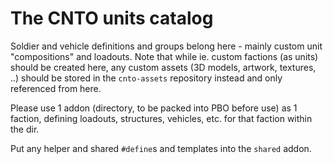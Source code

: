 The CNTO units catalog
======================

Soldier and vehicle definitions and groups belong here - mainly custom unit
"compositions" and loadouts. Note that while ie. custom factions (as units)
should be created here, any custom assets (3D models, artwork, textures, ..)
should be stored in the `cnto-assets` repository instead and only referenced
from here.

Please use 1 addon (directory, to be packed into PBO before use) as 1 faction,
defining loadouts, structures, vehicles, etc. for that faction within the dir.

Put any helper and shared `#define`s and templates into the `shared` addon.
